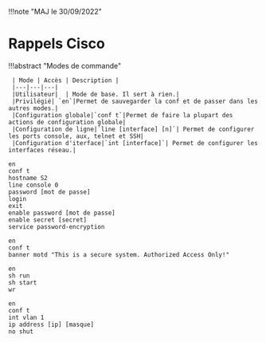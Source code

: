 !!!note "MAJ le 30/09/2022"

# Rappels Cisco

!!!abstract "Modes de commande"

     | Mode | Accès | Description |
     |---|---|---|
     |Utilisateur|  | Mode de base. Il sert à rien.|
     |Privilégié| `en`|Permet de sauvegarder la conf et de passer dans les autres modes.|
     |Configuration globale|`conf t`|Permet de faire la plupart des actions de configuration globale|
     |Configuration de ligne|`line [interface] [n]`| Permet de configurer les ports console, aux, telnet et SSH| 
     |Configuration d'iterface|`int [interface]`| Permet de configurer les interfaces réseau.|

```title="Configuration des mots de passe"
en
conf t
hostname S2
line console 0
password [mot de passe]
login
exit
enable password [mot de passe]
enable secret [secret]
service password-encryption
```

```title="Banière MOTD"
en
conf t
banner motd "This is a secure system. Authorized Access Only!"
```

```title="Travail avec les configurations"
en
sh run
sh start
wr
```

```title="Interface virtuelle"
en
conf t
int vlan 1
ip address [ip] [masque]
no shut
```
